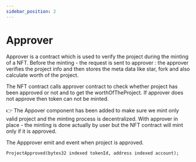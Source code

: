 ```yaml
---
sidebar_position: 2
---
```


# Approver 

Approver is a contract which is used to verify the project during the minting of a NFT. Before the minting - the request is sent to approver : the approver verifies the project info and then stores the meta data like star, fork and also calculate worth of the project.

The NFT contract calls approver contract to check whether project has been approved or not and to get the worthOfTheProject. If approver does not approve then token can not be minted.

👉 The Appover component has been added to make sure we mint only valid project and the minting process is decentralized. With approver in place - the minting is done actually by user but the NFT contract will mint only if it is approved.

The Appprover emit and event when project is approved.

```
ProjectApproved(bytes32 indexed tokenId, address indexed account);
```

